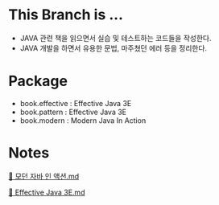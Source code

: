 # This Branch is ...
- JAVA 관련 책을 읽으면서 실습 및 테스트하는 코드들을 작성한다.
- JAVA 개발을 하면서 유용한 문법, 마주쳤던 에러 등을 정리한다.

# Package
- book.effective : Effective Java 3E
- book.pattern : Effective Java 3E
- book.modern : Modern Java In Action
 

# Notes
[📘 모던 자바 인 액션.md](https://github.com/justdoanything/self-study/blob/main/WIS/%F0%9F%93%9A%20Book/%F0%9F%93%98%20%EB%AA%A8%EB%8D%98%20%EC%9E%90%EB%B0%94%20%EC%9D%B8%20%EC%95%A1%EC%85%98.md)

[📘 Effective Java 3E.md](https://github.com/justdoanything/self-study/blob/main/WIS/%F0%9F%93%9A%20Book/%F0%9F%93%98%20Effective%20Java%203E.md)